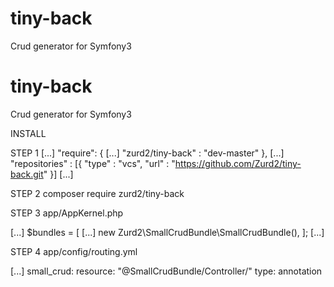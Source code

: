 # tiny-back
Crud generator for Symfony3

# tiny-back
Crud generator for Symfony3

INSTALL

STEP 1
[...]
"require": {
    [...]
    "zurd2/tiny-back" : "dev-master"
},
[...]
"repositories" : [{
    "type" : "vcs",
    "url" : "https://github.com/Zurd2/tiny-back.git"
}]
[...]

STEP 2
composer require zurd2/tiny-back

STEP 3
app/AppKernel.php

[...]
$bundles = [
    [...]
    new Zurd2\SmallCrudBundle\SmallCrudBundle(),
];
[...]

STEP 4
app/config/routing.yml

[...]
small_crud:
    resource: "@SmallCrudBundle/Controller/"
    type:     annotation
